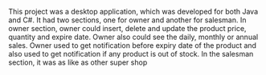 This project was a desktop application, which was developed for both Java and C#. 
It had two sections, one for owner and another for salesman. 
In owner section, owner could insert, delete and update the product price, quantity and expire date. 
Owner also could see the daily, monthly or annual sales. 
Owner used to get notification before expiry date of the product and also used to get notification if any product is out of stock. 
In the salesman section, it was as like as other super shop